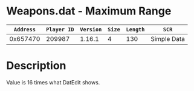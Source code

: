 # Weapons.dat - Maximum Range

| `Address` | `Player ID` | `Version` | `Size` | `Length` | `SCR` |
| ---------- | ----------- | --------- | ------ | -------- | ---- |
| 0x657470 | 209987 | 1.16.1 | 4 | 130 | Simple Data |

# Description

Value is 16 times what DatEdit shows.